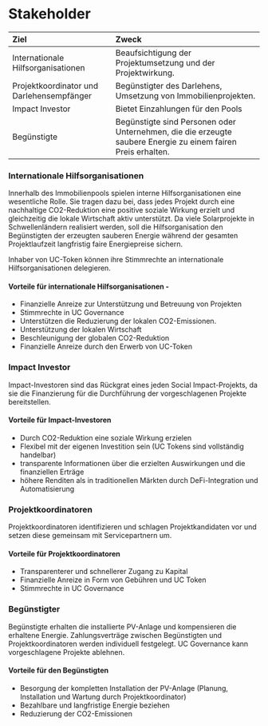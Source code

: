 # Stakeholder

| Ziel | Zweck |
| :--- | :--- |
| Internationale Hilfsorganisationen | Beaufsichtigung der Projektumsetzung und der Projektwirkung. |
| Projektkoordinator und Darlehensempfänger | Begünstigter des Darlehens, Umsetzung von Immobilienprojekten.  |
| Impact Investor | Bietet Einzahlungen für den Pools |
| Begünstigte | Begünstigte sind Personen oder Unternehmen, die die erzeugte saubere Energie zu einem fairen Preis erhalten.  |

### Internationale Hilfsorganisationen 

Innerhalb des Immobilienpools spielen interne Hilfsorganisationen eine wesentliche Rolle. Sie tragen dazu bei, dass jedes Projekt durch eine nachhaltige CO2-Reduktion eine positive soziale Wirkung erzielt und gleichzeitig die lokale Wirtschaft aktiv unterstützt. Da viele Solarprojekte in Schwellenländern realisiert werden, soll die Hilfsorganisation den Begünstigten der erzeugten sauberen Energie während der gesamten Projektlaufzeit langfristig faire Energiepreise sichern. 

Inhaber von UC-Token können ihre Stimmrechte an internationale Hilfsorganisationen delegieren. 

#### Vorteile für internationale Hilfsorganisationen -

* Finanzielle Anreize zur Unterstützung und Betreuung von Projekten
* Stimmrechte in UC Governance 
* Unterstützen die Reduzierung der lokalen CO2-Emissionen. 
* Unterstützung der lokalen Wirtschaft
* Beschleunigung der globalen CO2-Reduktion 
* Finanzielle Anreize durch den Erwerb von UC-Token 

### Impact Investor 

Impact-Investoren sind das Rückgrat eines jeden Social Impact-Projekts, da sie die Finanzierung für die Durchführung der vorgeschlagenen Projekte bereitstellen. 

#### Vorteile für Impact-Investoren 

* Durch CO2-Reduktion eine soziale Wirkung erzielen 
* Flexibel mit der eigenen Investition sein \(UC Tokens sind vollständig handelbar\) 
* transparente Informationen über die erzielten Auswirkungen und die finanziellen Erträge
*  höhere Renditen als in traditionellen Märkten durch DeFi-Integration und Automatisierung

### Projektkoordinatoren 

Projektkoordinatoren identifizieren und schlagen Projektkandidaten vor und setzen diese gemeinsam mit Servicepartnern um. 

#### Vorteile für Projektkoordinatoren 

* Transparenterer und schnellerer Zugang zu Kapital 
* Finanzielle Anreize in Form von Gebühren und UC Token 
* Stimmrechte in UC Governance 

### Begünstigter 

Begünstigte erhalten die installierte PV-Anlage und kompensieren die erhaltene Energie. Zahlungsverträge zwischen Begünstigten und Projektkoordinatoren werden individuell festgelegt. UC Governance kann vorgeschlagene Projekte ablehnen. 

#### Vorteile für den Begünstigten 

* Besorgung der kompletten Installation der PV-Anlage \(Planung, Installation und Wartung durch Projektkoordinator\) 
* Bezahlbare und langfristige Energie beziehen 
* Reduzierung der CO2-Emissionen

